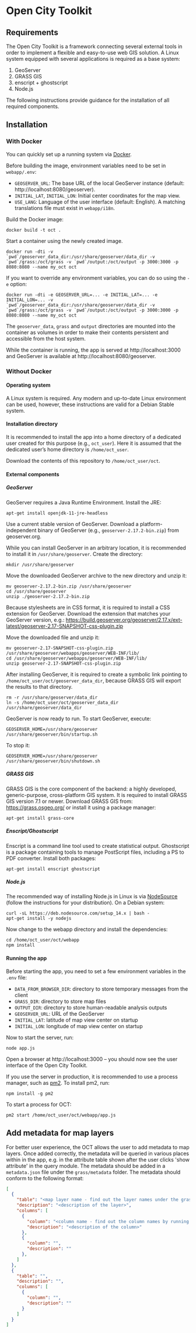 # Open City Toolkit

## Requirements

The Open City Toolkit is a framework connecting several external tools in order to implement a flexible and easy-to-use web GIS solution. A Linux system equipped with several applications is required as a base system:

1. GeoServer
1. GRASS GIS
1. enscript + ghostscript
1. Node.js

The following instructions provide guidance for the installation of all required components.

## Installation

### With Docker

You can quickly set up a running system via [Docker](https://docs.docker.com/).

Before building the image, environment variables need to be set in `webapp/.env`:
- `GEOSERVER_URL`: The base URL of the local GeoServer instance (default: http://localhost:8080/geoserver).
- `INITIAL_LAT`, `INITIAL_LON`: Initial center coordinates for the map view.
- `USE_LANG`: Language of the user interface (default: English). A matching translations file must exist in `webapp/i18n`.

Build the Docker image:
```
docker build -t oct .
```

Start a container using the newly created image.
```
docker run -dti -v `pwd`/geoserver_data_dir:/usr/share/geoserver/data_dir -v `pwd`/grass:/oct/grass -v `pwd`/output:/oct/output -p 3000:3000 -p 8080:8080 --name my_oct oct
```

If you want to override any environment variables, you can do so using the `-e` option:
```
docker run -dti -e GEOSERVER_URL=... -e INITIAL_LAT=... -e INITIAL_LON=... -v `pwd`/geoserver_data_dir:/usr/share/geoserver/data_dir -v `pwd`/grass:/oct/grass -v `pwd`/output:/oct/output -p 3000:3000 -p 8080:8080 --name my_oct oct
```

The `geoserver_data`, `grass` and `output` directories are mounted into the container as volumes in order to make their contents persistent and accessible from the host system.

While the container is running, the app is served at http://localhost:3000 and GeoServer is available at http://localhost:8080/geoserver.

### Without Docker

#### Operating system

A Linux system is required. Any modern and up-to-date Linux environment can be used, however, these instructions are valid for a Debian Stable system.

#### Installation directory

It is recommended to install the app into a home directory of a dedicated user created for this purpose (e.g., `oct_user`). Here it is assumed that the dedicated user’s home directory is `/home/oct_user`.

Download the contents of this repository to `/home/oct_user/oct`.

#### External components

##### GeoServer

GeoServer requires a Java Runtime Environment. Install the JRE:
```
apt-get install openjdk-11-jre-headless
```

Use a current stable version of GeoServer. Download a platform-independent binary of GeoServer (e.g., `geoserver-2.17.2-bin.zip`) from geoserver.org.

While you can install GeoServer in an arbitrary location, it is recommended to install it in `/usr/share/geoserver`. Create the directory:
```
mkdir /usr/share/geoserver
```

Move the downloaded GeoServer archive to the new directory and unzip it:
```
mv geoserver-2.17.2-bin.zip /usr/share/geoserver
cd /usr/share/geoserver
unzip ./geoserver-2.17.2-bin.zip
```

Because stylesheets are in CSS format, it is required to install a CSS extension for GeoServer. Download the extension that matches your GeoServer version, e.g.: https://build.geoserver.org/geoserver/2.17.x/ext-latest/geoserver-2.17-SNAPSHOT-css-plugin.zip

Move the downloaded file and unzip it:
```
mv geoserver-2.17-SNAPSHOT-css-plugin.zip /usr/share/geoserver/webapps/geoserver/WEB-INF/lib/
cd /usr/share/geoserver/webapps/geoserver/WEB-INF/lib/
unzip geoserver-2.17-SNAPSHOT-css-plugin.zip
```

After installing GeoServer, it is required to create a symbolic link pointing to `/home/oct_user/oct/geoserver_data_dir`, because GRASS GIS will export the results to that directory.
```
rm -r /usr/share/geoserver/data_dir
ln -s /home/oct_user/oct/geoserver_data_dir /usr/share/geoserver/data_dir
```

GeoServer is now ready to run. To start GeoServer, execute:
```
GEOSERVER_HOME=/usr/share/geoserver /usr/share/geoserver/bin/startup.sh
```
To stop it:
```
GEOSERVER_HOME=/usr/share/geoserver /usr/share/geoserver/bin/shutdown.sh
```

##### GRASS GIS

GRASS GIS is the core component of the backend: a highly developed, generic-purpose, cross-platform GIS system. It is required to install GRASS GIS version 7.1 or newer. Download GRASS GIS from: https://grass.osgeo.org/ or install it using a package manager:
```
apt-get install grass-core
```

##### Enscript/Ghostscript

Enscript is a command line tool used to create statistical output.
Ghostscript is a package containing tools to manage PostScript files, including a PS to PDF converter. Install both packages:
```
apt-get install enscript ghostscript
```

##### Node.js

The recommended way of installing Node.js in Linux is via [NodeSource](https://github.com/nodesource/distributions) (follow the instructions for your distribution). On a Debian system:
```
curl -sL https://deb.nodesource.com/setup_14.x | bash -
apt-get install -y nodejs
```

Now change to the webapp directory and install the dependencies:
```
cd /home/oct_user/oct/webapp
npm install
```

#### Running the app

Before starting the app, you need to set a few environment variables in the `.env` file:
- `DATA_FROM_BROWSER_DIR`: directory to store temporary messages from the client
- `GRASS_DIR`: directory to store map files
- `OUTPUT_DIR`: directory to store human-readable analysis outputs
- `GEOSERVER_URL`: URL of the GeoServer
- `INITIAL_LAT`: latitude of map view center on startup
- `INITIAL_LON`: longitude of map view center on startup

Now to start the server, run:
```
node app.js
```

Open a browser at http://localhost:3000 – you should now see the user interface of the Open City Toolkit.

If you use the server in production, it is recommended to use a process manager, such as [pm2](https://pm2.keymetrics.io/). To install pm2, run:
```
npm install -g pm2
```
To start a process for OCT:
```
pm2 start /home/oct_user/oct/webapp/app.js
```

## Add metadata for map layers

For better user experience, the OCT allows the user to add metadata to map layers.
Once added correctly, the metadata will be queried in various places within in the app, e.g. in the attribute table shown after the user clicks 'show attribute' in the query module.
The metadata should be added in a `metadata.json` file under the `grass/metadata` folder.
The metadata should conform to the following format:

```json
[
  {
    "table": "<map layer name - find out the layer names under the grass/global folder>",
    "description": "<description of the layer>",
    "columns": [
      {
        "column": "<column name - find out the column names by running db.columns command in GRASS>",
        "description": "<description of the column>"
      },
      {
        "column": "",
        "description": ""
      },
    ]
  },
  {
    "table": "",
    "description": "",
    "columns": [
      {
        "column": "",
        "description": ""
      }
    ]
  }
]
```

